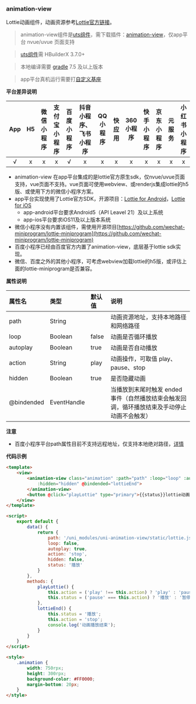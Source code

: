 ### animation-view

Lottie动画组件，动画资源参考[Lottie官方链接](https://airbnb.design/lottie/)。

> animation-view组件是[uts组件](https://uniapp.dcloud.net.cn/plugin/uts-component.html)，需下载插件：[animation-view](https://ext.dcloud.net.cn/plugin?name=uni-animation-view)，仅app平台 nvue/uvue 页面支持

> [uts组件](https://uniapp.dcloud.net.cn/plugin/uts-component.html)需 HBuilderX 3.7.0+

> 本地编译需要 [gradle](https://gradle.org/releases/) 7.5 及以上版本

> app平台真机运行需要打[自定义基座](https://uniapp.dcloud.net.cn/tutorial/run/run-app.html#customplayground)


**平台差异说明**

|App|H5|微信小程序|支付宝小程序|百度小程序|抖音小程序、飞书小程序|QQ小程序|快应用|360小程序|快手小程序|京东小程序|元服务|小红书小程序|
|:-:|:-:|:-:|:-:|:-:|:-:|:-:|:-:|:-:|:-:|:-:|:-:|:-:|
|√|x|x|x|√|x|x|x|x|x|x|x|x|

<!-- UNIAPPCOMJSON.animation-view.compatibility -->


- animation-view 在app平台集成的是lottie官方原生sdk，仅nvue/uvue页面支持，vue页面不支持。vue页面可使用webview、或renderjs集成lottie的h5版、或使用下方的微信小程序方案。
- app平台实现使用了Lottie官方SDK，开源项目：[Lottie for Android](https://github.com/airbnb/lottie-android)，[Lottie for iOS](https://github.com/airbnb/lottie-ios)
	* app-android平台要求Android5（API Leavel 21）及以上系统
	* app-ios平台要求iOS11及以上版本系统
- 微信小程序没有内置该组件，需使用开源项目[https://github.com/wechat-miniprogram/lottie-miniprogram](https://github.com/wechat-miniprogram/lottie-miniprogram)
- 百度小程序已经由百度官方内置了animation-view，底层基于lottie sdk实现。
- 微信、百度之外的其他小程序，可考虑webview加载lottie的h5版，或评估上面的lottie-miniprogram是否兼容。


**属性说明**

|属性名|类型|默认值|说明|
|:-|:-|:-|:-|
| path			| String		|		| 动画资源地址，支持本地路径和网络路径	|
| loop			| Boolean		| false	| 动画是否循环播放 					|
| autoplay		| Boolean		| true	| 动画是否自动播放					|
| action		| String		| play	| 动画操作，可取值 play、pause、stop	|
| hidden		| Boolean		| true	| 是否隐藏动画						|
| @bindended	| EventHandle	|		| 当播放到末尾时触发 ended 事件（自然播放结束会触发回调，循环播放结束及手动停止动画不会触发）	|



**注意**
* 百度小程序平台path属性目前不支持远程地址，仅支持本地绝对路径，[详情](https://smartprogram.baidu.com/docs/develop/component/animation-view-Lottie/)

**代码示例**

```html
<template>
	<view>
		<animation-view class="animation" :path="path" :loop="loop" :autoplay="autoplay" :action="action"
			:hidden="hidden" @bindended="lottieEnd">
		</animation-view>
		<button @click="playLottie" type="primary">{{status}}lottie动画</button>
	</view>
</template>

<script>
	export default {
		data() {
			return {
				path: '/uni_modules/uni-animation-view/static/lottie.json',
				loop: false,
				autoplay: true,
				action: 'stop',
				hidden: false,
				status: '播放'
			}
		},
		methods: {
			playLottie() {
				this.action = ('play' !== this.action) ? 'play' : 'pause';
				this.status = ('pause' === this.action) ? '播放' : '暂停';
			},
			lottieEnd() {
				this.status = '播放';
				this.action = 'stop';
				console.log('动画播放结束');
			}
		}
	}
</script>

<style>
	.animation {
		width: 750rpx;
		height: 300rpx;
		background-color: #FF0000;
		margin-bottom: 20px;
	}
</style>
```
